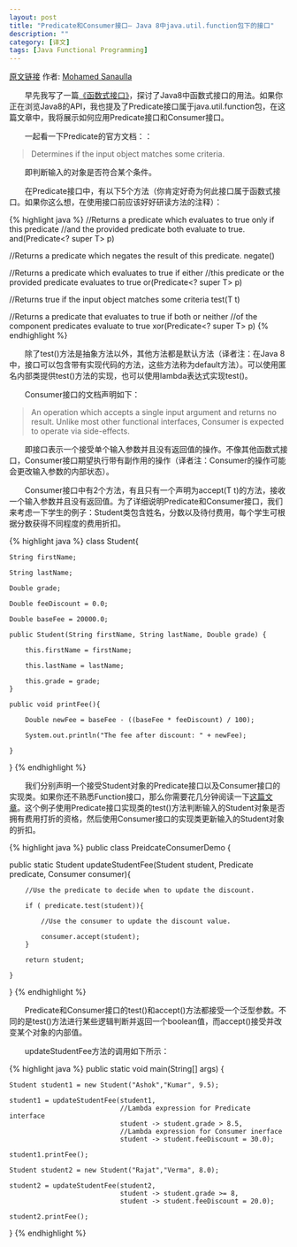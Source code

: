 ```yaml
---
layout: post
title: "Predicate和Consumer接口– Java 8中java.util.function包下的接口"
description: ""
category: [译文]
tags: [Java Functional Programming]
---
```

<link rel="stylesheet" href="{{ site.baseurl }}/css/pygments.css">

[原文链接](http://www.javacodegeeks.com/2013/04/predicate-and-consumer-interface-in-java-util-function-package-in-java-8.html) 作者: [Mohamed Sanaulla](http://www.javacodegeeks.com/author/Mohamed-Sanaulla/)

　　早先我写了一篇[《函数式接口》](http://blog.sanaulla.info/2013/03/21/introduction-to-functional-interfaces-a-concept-recreated-in-java-8/)，探讨了Java8中函数式接口的用法。如果你正在浏览Java8的API，我也提及了Predicate接口属于java.util.function包，在这篇文章中，我将展示如何应用Predicate接口和Consumer接口。

　　一起看一下Predicate的官方文档：：

>  Determines if the input object matches some criteria.

　　即判断输入的对象是否符合某个条件。

<!-- more -->

　　在Predicate接口中，有以下5个方法（你肯定好奇为何此接口属于函数式接口。如果你这么想，在使用接口前应该好好研读方法的注释）：

{% highlight java %}
//Returns a predicate which evaluates to true only if this predicate
//and the provided predicate both evaluate to true.
and(Predicate<? super T> p) 

//Returns a predicate which negates the result of this predicate.
negate() 

//Returns a predicate which evaluates to true if either
//this predicate or the provided predicate evaluates to true
or(Predicate<? super T> p) 

//Returns true if the input object matches some criteria
test(T t) 

//Returns a predicate that evaluates to true if both or neither
//of the component predicates evaluate to true
xor(Predicate<? super T> p)
{% endhighlight %}

　　除了test()方法是抽象方法以外，其他方法都是默认方法（译者注：在Java 8中，接口可以包含带有实现代码的方法，这些方法称为default方法）。可以使用匿名内部类提供test()方法的实现，也可以使用lambda表达式实现test()。

　　Consumer接口的文档声明如下：

>  An operation which accepts a single input argument and returns no result. Unlike most other functional interfaces, Consumer is expected to operate via side-effects.

　　即接口表示一个接受单个输入参数并且没有返回值的操作。不像其他函数式接口，Consumer接口期望执行带有副作用的操作（译者注：Consumer的操作可能会更改输入参数的内部状态）。

　　Consumer接口中有2个方法，有且只有一个声明为accept(T t)的方法，接收一个输入参数并且没有返回值。为了详细说明Predicate和Consumer接口，我们来考虑一下学生的例子：Student类包含姓名，分数以及待付费用，每个学生可根据分数获得不同程度的费用折扣。

{% highlight java %}
class Student{

    String firstName;

    String lastName;

    Double grade;

    Double feeDiscount = 0.0;

    Double baseFee = 20000.0;

    public Student(String firstName, String lastName, Double grade) {

        this.firstName = firstName;

        this.lastName = lastName;

        this.grade = grade;
    }

    public void printFee(){

        Double newFee = baseFee - ((baseFee * feeDiscount) / 100);

        System.out.println("The fee after discount: " + newFee);

    }

}
{% endhighlight %}

　　我们分别声明一个接受Student对象的Predicate接口以及Consumer接口的实现类。如果你还不熟悉Function接口，那么你需要花几分钟阅读一下[这篇文章](http://blog.sanaulla.info/2013/03/27/function-interface-a-functional-interface-in-the-java-util-function-package-in-java-8/)。这个例子使用Predicate接口实现类的test()方法判断输入的Student对象是否拥有费用打折的资格，然后使用Consumer接口的实现类更新输入的Student对象的折扣。

{% highlight java %}
public class PreidcateConsumerDemo {

   public static Student updateStudentFee(Student student, Predicate<Student> predicate, Consumer<Student> consumer){

        //Use the predicate to decide when to update the discount.

        if ( predicate.test(student)){

            //Use the consumer to update the discount value.

            consumer.accept(student);
        }

        return student;

    }

}
{% endhighlight %}

　　Predicate和Consumer接口的test()和accept()方法都接受一个泛型参数。不同的是test()方法进行某些逻辑判断并返回一个boolean值，而accept()接受并改变某个对象的内部值。

　　updateStudentFee方法的调用如下所示：

{% highlight java %}
public static void main(String[] args) {

    Student student1 = new Student("Ashok","Kumar", 9.5);

    student1 = updateStudentFee(student1,
                                //Lambda expression for Predicate interface
                                student -> student.grade > 8.5,
                                //Lambda expression for Consumer inerface
                                student -> student.feeDiscount = 30.0);

    student1.printFee();

    Student student2 = new Student("Rajat","Verma", 8.0);

    student2 = updateStudentFee(student2,
                                student -> student.grade >= 8,
                                student -> student.feeDiscount = 20.0);

    student2.printFee();

}
{% endhighlight %}